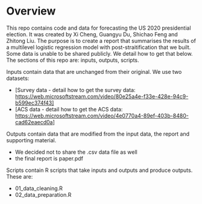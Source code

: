 # Overview

This repo contains code and data for forecasting the US 2020 presidential election. It was created by Xi Cheng, Guangyu Du, Shichao Feng and Zhitong Liu. The purpose is to create a report that summarises the results of a multilevel logistic regression model with post-straitification that we built. Some data is unable to be shared publicly. We detail how to get that below. The sections of this repo are: inputs, outputs, scripts.

Inputs contain data that are unchanged from their original. We use two datasets: 

- [Survey data - detail how to get the survey data: https://web.microsoftstream.com/video/80e25a4e-f33e-428e-94c9-b599ec374f43]
- [ACS data - detail how to get the ACS data: https://web.microsoftstream.com/video/4e0770a4-89ef-403b-8480-cad62eaecd0a]

Outputs contain data that are modified from the input data, the report and supporting material.

- We decided not to share the .csv data file as well
- the final report is paper.pdf

Scripts contain R scripts that take inputs and outputs and produce outputs. These are:

- 01_data_cleaning.R
- 02_data_preparation.R




